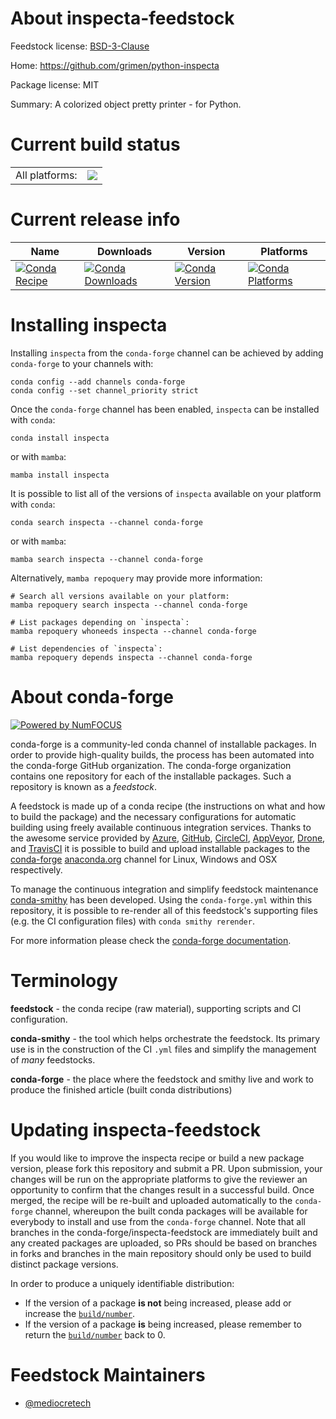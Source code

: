 About inspecta-feedstock
========================

Feedstock license: [BSD-3-Clause](https://github.com/conda-forge/inspecta-feedstock/blob/main/LICENSE.txt)

Home: https://github.com/grimen/python-inspecta

Package license: MIT

Summary: A colorized object pretty printer - for Python.

Current build status
====================


<table><tr><td>All platforms:</td>
    <td>
      <a href="https://dev.azure.com/conda-forge/feedstock-builds/_build/latest?definitionId=21103&branchName=main">
        <img src="https://dev.azure.com/conda-forge/feedstock-builds/_apis/build/status/inspecta-feedstock?branchName=main">
      </a>
    </td>
  </tr>
</table>

Current release info
====================

| Name | Downloads | Version | Platforms |
| --- | --- | --- | --- |
| [![Conda Recipe](https://img.shields.io/badge/recipe-inspecta-green.svg)](https://anaconda.org/conda-forge/inspecta) | [![Conda Downloads](https://img.shields.io/conda/dn/conda-forge/inspecta.svg)](https://anaconda.org/conda-forge/inspecta) | [![Conda Version](https://img.shields.io/conda/vn/conda-forge/inspecta.svg)](https://anaconda.org/conda-forge/inspecta) | [![Conda Platforms](https://img.shields.io/conda/pn/conda-forge/inspecta.svg)](https://anaconda.org/conda-forge/inspecta) |

Installing inspecta
===================

Installing `inspecta` from the `conda-forge` channel can be achieved by adding `conda-forge` to your channels with:

```
conda config --add channels conda-forge
conda config --set channel_priority strict
```

Once the `conda-forge` channel has been enabled, `inspecta` can be installed with `conda`:

```
conda install inspecta
```

or with `mamba`:

```
mamba install inspecta
```

It is possible to list all of the versions of `inspecta` available on your platform with `conda`:

```
conda search inspecta --channel conda-forge
```

or with `mamba`:

```
mamba search inspecta --channel conda-forge
```

Alternatively, `mamba repoquery` may provide more information:

```
# Search all versions available on your platform:
mamba repoquery search inspecta --channel conda-forge

# List packages depending on `inspecta`:
mamba repoquery whoneeds inspecta --channel conda-forge

# List dependencies of `inspecta`:
mamba repoquery depends inspecta --channel conda-forge
```


About conda-forge
=================

[![Powered by
NumFOCUS](https://img.shields.io/badge/powered%20by-NumFOCUS-orange.svg?style=flat&colorA=E1523D&colorB=007D8A)](https://numfocus.org)

conda-forge is a community-led conda channel of installable packages.
In order to provide high-quality builds, the process has been automated into the
conda-forge GitHub organization. The conda-forge organization contains one repository
for each of the installable packages. Such a repository is known as a *feedstock*.

A feedstock is made up of a conda recipe (the instructions on what and how to build
the package) and the necessary configurations for automatic building using freely
available continuous integration services. Thanks to the awesome service provided by
[Azure](https://azure.microsoft.com/en-us/services/devops/), [GitHub](https://github.com/),
[CircleCI](https://circleci.com/), [AppVeyor](https://www.appveyor.com/),
[Drone](https://cloud.drone.io/welcome), and [TravisCI](https://travis-ci.com/)
it is possible to build and upload installable packages to the
[conda-forge](https://anaconda.org/conda-forge) [anaconda.org](https://anaconda.org/)
channel for Linux, Windows and OSX respectively.

To manage the continuous integration and simplify feedstock maintenance
[conda-smithy](https://github.com/conda-forge/conda-smithy) has been developed.
Using the ``conda-forge.yml`` within this repository, it is possible to re-render all of
this feedstock's supporting files (e.g. the CI configuration files) with ``conda smithy rerender``.

For more information please check the [conda-forge documentation](https://conda-forge.org/docs/).

Terminology
===========

**feedstock** - the conda recipe (raw material), supporting scripts and CI configuration.

**conda-smithy** - the tool which helps orchestrate the feedstock.
                   Its primary use is in the construction of the CI ``.yml`` files
                   and simplify the management of *many* feedstocks.

**conda-forge** - the place where the feedstock and smithy live and work to
                  produce the finished article (built conda distributions)


Updating inspecta-feedstock
===========================

If you would like to improve the inspecta recipe or build a new
package version, please fork this repository and submit a PR. Upon submission,
your changes will be run on the appropriate platforms to give the reviewer an
opportunity to confirm that the changes result in a successful build. Once
merged, the recipe will be re-built and uploaded automatically to the
`conda-forge` channel, whereupon the built conda packages will be available for
everybody to install and use from the `conda-forge` channel.
Note that all branches in the conda-forge/inspecta-feedstock are
immediately built and any created packages are uploaded, so PRs should be based
on branches in forks and branches in the main repository should only be used to
build distinct package versions.

In order to produce a uniquely identifiable distribution:
 * If the version of a package **is not** being increased, please add or increase
   the [``build/number``](https://docs.conda.io/projects/conda-build/en/latest/resources/define-metadata.html#build-number-and-string).
 * If the version of a package **is** being increased, please remember to return
   the [``build/number``](https://docs.conda.io/projects/conda-build/en/latest/resources/define-metadata.html#build-number-and-string)
   back to 0.

Feedstock Maintainers
=====================

* [@mediocretech](https://github.com/mediocretech/)

